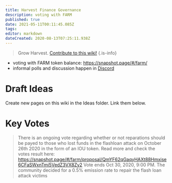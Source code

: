 ```yaml
---
title: Harvest Finance Governance
description: voting with FARM
published: true
date: 2021-05-11T00:11:45.085Z
tags: 
editor: markdown
dateCreated: 2020-08-13T07:25:11.938Z
---
```



> Grow Harvest. [Contribute to this wiki!](/contribute)
{.is-info}

- voting with FARM token balance: https://snapshot.page/#/farm/
- informal polls and discussion happen in [Discord](/en/team)


# Draft Ideas

Create new pages on this wiki in the Ideas folder. Link them below.



# Key Votes

> There is an ongoing vote regarding whether or not reparations should be payed to those who lost funds in the flashloan attack on October 26th 2020 in the form of an IOU token. Read more and check the votes result here: https://snapshot.page/#/farm/proposal/QmYF62qGaqyHAXt88Hmxise6CFaSWxnTmi5VedZ3VX8Zy2 Vote ends Oct 30, 2020, 9:00 PM. The community decided for a 0.5% emission rate to repair the flash loan attack victims
